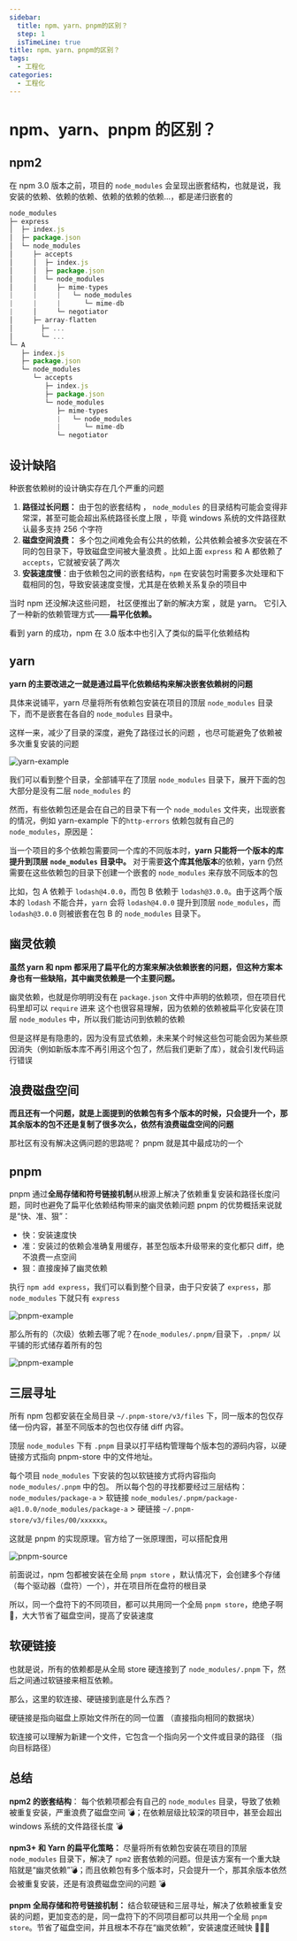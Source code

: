 ```yaml
---
sidebar:
  title: npm、yarn、pnpm的区别？
  step: 1
  isTimeLine: true
title: npm、yarn、pnpm的区别？
tags:
  - 工程化
categories:
  - 工程化
---
```


# npm、yarn、pnpm 的区别？

## npm2

在 npm 3.0 版本之前，项目的 `node_modules` 会呈现出嵌套结构，也就是说，我安装的依赖、依赖的依赖、依赖的依赖的依赖...，都是递归嵌套的

```js
node_modules
├─ express
│  ├─ index.js
│  ├─ package.json
│  └─ node_modules
│     ├─ accepts
│     │  ├─ index.js
│     │  ├─ package.json
│     │  └─ node_modules
│     │     ├─ mime-types
|     |     |   └─ node_modules
|     |     |      └─ mime-db
|     │     └─ negotiator
│     ├─ array-flatten
│ 		├─ ...
│  		└─ ...
└─ A
   ├─ index.js
   ├─ package.json
   └─ node_modules
      └─ accepts
         ├─ index.js
         ├─ package.json
         └─ node_modules
            ├─ mime-types
            |   └─ node_modules
            |      └─ mime-db
            └─ negotiator

```

## 设计缺陷

种嵌套依赖树的设计确实存在几个严重的问题

1. **路径过长问题：** 由于包的嵌套结构 ， `node_modules` 的目录结构可能会变得非常深，甚至可能会超出系统路径长度上限 ，毕竟 windows 系统的文件路径默认最多支持 256 个字符
2. **磁盘空间浪费：** 多个包之间难免会有公共的依赖，公共依赖会被多次安装在不同的包目录下，导致磁盘空间被大量浪费 。比如上面 `express` 和 A 都依赖了 `accepts`，它就被安装了两次
3. **安装速度慢**：由于依赖包之间的嵌套结构，`npm` 在安装包时需要多次处理和下载相同的包，导致安装速度变慢，尤其是在依赖关系复杂的项目中

当时 npm 还没解决这些问题， 社区便推出了新的解决方案 ，就是 yarn。 它引入了一种新的依赖管理方式——**扁平化依赖。**

看到 yarn 的成功，npm 在 3.0 版本中也引入了类似的扁平化依赖结构

## yarn

**yarn 的主要改进之一就是通过扁平化依赖结构来解决嵌套依赖树的问题**

具体来说铺平，yarn 尽量将所有依赖包安装在项目的顶层 `node_modules` 目录下，而不是嵌套在各自的 `node_modules` 目录中。

这样一来，减少了目录的深度，避免了路径过长的问题 ，也尽可能避免了依赖被多次重复安装的问题

<img src="./assets/yarn-example.png" alt="yarn-example" style="zoom:100%;" />

我们可以看到整个目录，全部铺平在了顶层 `node_modules` 目录下，展开下面的包大部分是没有二层 `node_modules` 的

然而，有些依赖包还是会在自己的目录下有一个 `node_modules` 文件夹，出现嵌套的情况，例如 yarn-example 下的`http-errors` 依赖包就有自己的 `node_modules`，原因是：

当一个项目的多个依赖包需要同一个库的不同版本时，**yarn 只能将一个版本的库提升到顶层** **`node_modules`** **目录中。** 对于需要**这个库其他版本**的依赖，yarn 仍然需要在这些依赖包的目录下创建一个嵌套的 `node_modules` 来存放不同版本的包

比如，包 A 依赖于 `lodash@4.0.0`，而包 B 依赖于 `lodash@3.0.0`。由于这两个版本的 `lodash` 不能合并，`yarn` 会将 `lodash@4.0.0` 提升到顶层 `node_modules`，而 `lodash@3.0.0` 则被嵌套在包 B 的 `node_modules` 目录下。

## 幽灵依赖

**虽然 yarn 和 npm 都采用了扁平化的方案来解决依赖嵌套的问题，但这种方案本身也有一些缺陷，其中幽灵依赖是一个主要问题。**

幽灵依赖，也就是你明明没有在 `package.json` 文件中声明的依赖项，但在项目代码里却可以 `require` 进来 这个也很容易理解，因为依赖的依赖被扁平化安装在顶层 `node_modules` 中，所以我们能访问到依赖的依赖

但是这样是有隐患的，因为没有显式依赖，未来某个时候这些包可能会因为某些原因消失（例如新版本库不再引用这个包了，然后我们更新了库），就会引发代码运行错误

## 浪费磁盘空间

**而且还有一个问题，就是上面提到的依赖包有多个版本的时候，只会提升一个，那其余版本的包不还是复制了很多次么，依然有浪费磁盘空间的问题**

那社区有没有解决这俩问题的思路呢？ pnpm 就是其中最成功的一个

## pnpm

pnpm 通过**全局存储和符号链接机制**从根源上解决了依赖重复安装和路径长度问题，同时也避免了扁平化依赖结构带来的幽灵依赖问题 pnpm 的优势概括来说就是“快、准、狠”：

- 快：安装速度快
- 准：安装过的依赖会准确复用缓存，甚至包版本升级带来的变化都只 diff，绝不浪费一点空间
- 狠：直接废掉了幽灵依赖

执行 `npm add express`，我们可以看到整个目录，由于只安装了 `express`，那 `node_modules` 下就只有 `express`

<img src="./assets/pnpm-example.png" alt="pnpm-example" style="zoom:100%;" />

那么所有的（次级）依赖去哪了呢？在`node_modules/.pnpm/`目录下，`.pnpm/` 以平铺的形式储存着所有的包

<img src="./assets/pnpm-example2.png" alt="pnpm-example" style="zoom:100%;" />

## 三层寻址

所有 npm 包都安装在全局目录 `~/.pnpm-store/v3/files` 下，同一版本的包仅存储一份内容，甚至不同版本的包也仅存储 diff 内容。

顶层 `node_modules` 下有 `.pnpm` 目录以打平结构管理每个版本包的源码内容，以硬链接方式指向 pnpm-store 中的文件地址。

每个项目 `node_modules` 下安装的包以软链接方式将内容指向 `node_modules/.pnpm` 中的包。 所以每个包的寻找都要经过三层结构：`node_modules/package-a` > 软链接 `node_modules/.pnpm/package-a@1.0.0/node_modules/package-a` > 硬链接 `~/.pnpm-store/v3/files/00/xxxxxx`。

这就是 pnpm 的实现原理。官方给了一张原理图，可以搭配食用

<img src="./assets/pnpm-source.webp" alt="pnpm-source" style="zoom:100%;" />

前面说过，npm 包都被安装在全局 `pnpm store` ，默认情况下，会创建多个存储（每个驱动器（盘符）一个），并在项目所在盘符的根目录

所以，同一个盘符下的不同项目，都可以共用同一个全局 `pnpm store`，绝绝子啊 👏，大大节省了磁盘空间，提高了安装速度

## 软硬链接

也就是说，所有的依赖都是从全局 store 硬连接到了 `node_modules/.pnpm` 下，然后之间通过软链接来相互依赖。

那么，这里的软连接、硬链接到底是什么东西？

硬链接是指向磁盘上原始文件所在的同一位置 （直接指向相同的数据块）

软连接可以理解为新建一个文件，它包含一个指向另一个文件或目录的路径 （指向目标路径）

## 总结

**npm2 的嵌套结构**： 每个依赖项都会有自己的 `node_modules` 目录，导致了依赖被重复安装，严重浪费了磁盘空间 💣；在依赖层级比较深的项目中，甚至会超出 windows 系统的文件路径长度 💣

**npm3+ 和 Yarn 的扁平化策略：** 尽量将所有依赖包安装在项目的顶层 `node_modules` 目录下，解决了 `npm2` 嵌套依赖的问题。但是该方案有一个重大缺陷就是“幽灵依赖”💣；而且依赖包有多个版本时，只会提升一个，那其余版本依然会被重复安装，还是有浪费磁盘空间的问题 💣

**pnpm 全局存储和符号链接机制：** 结合软硬链和三层寻址，解决了依赖被重复安装的问题，更加变态的是，同一盘符下的不同项目都可以共用一个全局 `pnpm store`。节省了磁盘空间，并且根本不存在“幽灵依赖”，安装速度还贼快 💪💪💪
